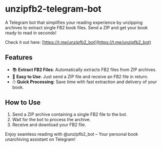 # unzipfb2-telegram-bot
A Telegram bot that simplifies your reading experience by unzipping archives to extract single FB2 book files. Send a ZIP and get your book ready to read in seconds!

Check it out here: [https://t.me/unzipfb2_bot](https://t.me/unzipfb2_bot)

## Features
- 📚 **Extract FB2 Files**: Automatically extracts FB2 files from ZIP archives.
- 🤖 **Easy to Use**: Just send a ZIP file and receive an FB2 file in return.
- ⏱ **Quick Processing**: Save time with fast extraction and delivery of your book.

## How to Use
1. Send a ZIP archive containing a single FB2 file to the bot.
2. Wait for the bot to process the archive.
3. Receive and download your FB2 file.

Enjoy seamless reading with @unzipfb2_bot – Your personal book unarchiving assistant on Telegram!
